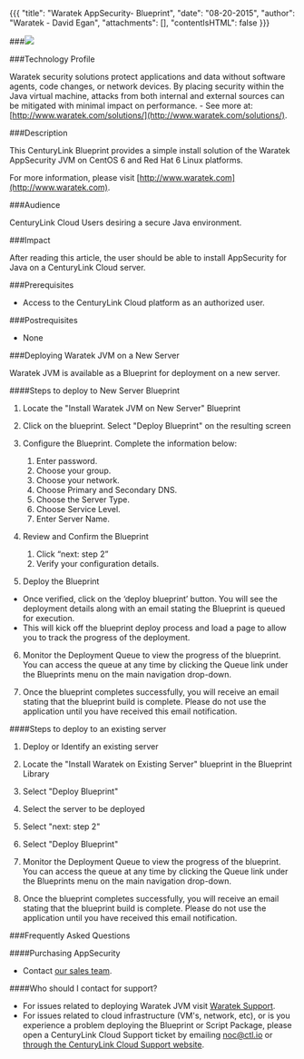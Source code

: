 {{{
  "title": "Waratek AppSecurity- Blueprint",
  "date": "08-20-2015",
  "author": "Waratek - David Egan",
  "attachments": [],
  "contentIsHTML": false
}}}

###![](http://cdn.aws.waratek.com/wp-content/themes/waratek/images/logo.png)

###Technology Profile

Waratek security solutions protect applications and data without software agents, code changes, or network devices. By placing security within the Java virtual machine, attacks from both internal and external sources can be mitigated with minimal impact on performance. - See more at: [http://www.waratek.com/solutions/](http://www.waratek.com/solutions/).

###Description

This CenturyLink Blueprint provides a simple install solution of the Waratek AppSecurity JVM on CentOS 6 and Red Hat 6 Linux platforms.

For more information, please visit [http://www.waratek.com](http://www.waratek.com).

###Audience

CenturyLink Cloud Users desiring a secure Java environment.

###Impact

After reading this article, the user should be able to install AppSecurity for Java on a  CenturyLink Cloud server.

###Prerequisites

* Access to the CenturyLink Cloud platform as an authorized user.

###Postrequisites

* None

###Deploying Waratek JVM on a New Server

Waratek JVM is available as a Blueprint for deployment on a new server.

####Steps to deploy to New Server Blueprint

1.  Locate the "Install Waratek JVM on New Server" Blueprint

2.  Click on the blueprint. Select "Deploy Blueprint" on the resulting screen

3.  Configure the Blueprint. Complete the information below:

    1.  Enter password.
    2.  Choose your group.
    3.  Choose your network.
    4.  Choose Primary and Secondary DNS.
    5.  Choose the Server Type.
    6.  Choose Service Level.
    7.  Enter Server Name.  
	
4.  Review and Confirm the Blueprint

    1.  Click “next: step 2”
    2.  Verify your configuration details.
	
5.  Deploy the Blueprint
  *  Once verified, click on the ‘deploy blueprint’ button. You will see the deployment details along with an email stating the Blueprint is queued for execution.
  *  This will kick off the blueprint deploy process and load a page to allow you to track the progress of the deployment.
	
6.  Monitor the Deployment Queue to view the progress of the blueprint. You can access the queue at any time by clicking the Queue link under the Blueprints menu on the main navigation drop-down.

7.  Once the blueprint completes successfully, you will receive an email stating that the blueprint build is complete. Please do not use the application until you have received this email notification.

####Steps to deploy to an existing server

1.  Deploy or Identify an existing server 

2.  Locate the "Install Waratek on Existing Server" blueprint in the Blueprint Library

3.  Select "Deploy Blueprint"

4.  Select the server to be deployed

5.  Select "next: step 2"

6.  Select "Deploy Blueprint"

7.  Monitor the Deployment Queue to view the progress of the blueprint. You can access the queue at any time by clicking the Queue link under the Blueprints menu on the main navigation drop-down.

8.  Once the blueprint completes successfully, you will receive an email stating that the blueprint build is complete. Please do not use the application until you have received this email notification.

###Frequently Asked Questions

####Purchasing AppSecurity
* Contact [our sales team](mailto:sales@waratek.com).

####Who should I contact for support?

*   For issues related to deploying Waratek JVM visit [Waratek Support](https://support.waratek.com).
*   For issues related to cloud infrastructure (VM's, network, etc), or is you experience a problem deploying the Blueprint or Script Package, please open a CenturyLink Cloud Support ticket by emailing [noc@ctl.io](mailto:noc@ctl.io) or [through the CenturyLink Cloud Support website](https://t3n.zendesk.com/tickets/new).